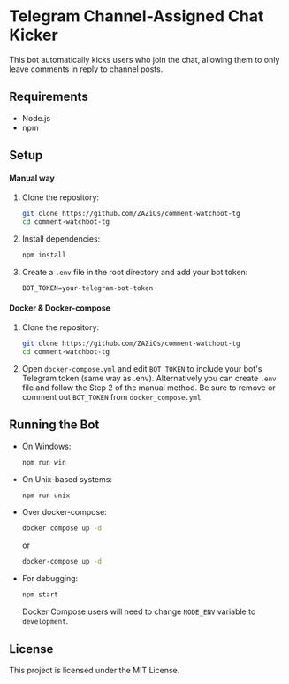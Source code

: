 # Telegram Channel-Assigned Chat Kicker

This bot automatically kicks users who join the chat, allowing them to only leave comments in reply to channel posts.

## Requirements

- Node.js
- npm

## Setup
#### Manual way

1. Clone the repository:
    ```sh
    git clone https://github.com/ZAZiOs/comment-watchbot-tg
    cd comment-watchbot-tg
    ```

2. Install dependencies:
    ```sh
    npm install
    ```

3. Create a `.env` file in the root directory and add your bot token:
    ```env
    BOT_TOKEN=your-telegram-bot-token
    ```

#### Docker & Docker-compose

1. Clone the repository:
    ```sh
    git clone https://github.com/ZAZiOs/comment-watchbot-tg
    cd comment-watchbot-tg
    ```

2. Open `docker-compose.yml` and edit `BOT_TOKEN` to include your bot's Telegram token (same way as .env).
   Alternatively you can create `.env` file and follow the Step 2 of the manual method. Be sure to remove or comment out `BOT_TOKEN` from `docker_compose.yml`

## Running the Bot

- On Windows:
    ```sh
    npm run win
    ```

- On Unix-based systems:
    ```sh
    npm run unix
    ```

- Over docker-compose:
    ```sh
    docker compose up -d
    ``` 
    or 
    ```sh
    docker-compose up -d
    ```

- For debugging:
    ```sh
    npm start
    ```

  Docker Compose users will need to change `NODE_ENV` variable to `development`.  

## License

This project is licensed under the MIT License.
